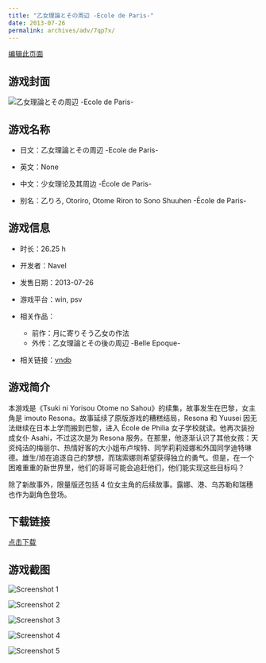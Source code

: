 ```yaml
---
title: "乙女理論とその周辺 -Ecole de Paris-"
date: 2013-07-26
permalink: archives/adv/7qp7x/
---
```

[编辑此页面](https://github.com/ACG-3/ADV3-source/blob/main/source/_posts/%E4%B9%99%E5%A5%B3%E7%90%86%E8%AB%96%E3%81%A8%E3%81%9D%E3%81%AE%E5%91%A8%E8%BE%BA%20-Ecole%20de%20Paris-.md)

## 游戏封面

![乙女理論とその周辺 -Ecole de Paris-](https://pan.timero.xyz/d/onedrive/img_lib_001/%E4%B9%99%E5%A5%B3%E7%90%86%E8%AB%96%E3%81%A8%E3%81%9D%E3%81%AE%E5%91%A8%E8%BE%BA%20-Ecole%20de%20Paris-_cover.avif)


## 游戏名称

- 日文：乙女理論とその周辺 -Ecole de Paris-
- 英文：None
- 中文：少女理论及其周边 -École de Paris-

- 别名：乙りろ, Otoriro, Otome Riron to Sono Shuuhen -École de Paris-


## 游戏信息

- 时长：26.25 h
- 开发者：Navel
- 发售日期：2013-07-26
- 游戏平台：win, psv
- 相关作品：
   - 前作：月に寄りそう乙女の作法
   - 外传：乙女理論とその後の周辺 -Belle Epoque-

- 相关链接：[vndb](https://vndb.org/v12246)


## 游戏简介

本游戏是《Tsuki ni Yorisou Otome no Sahou》的续集，故事发生在巴黎，女主角是 imouto Resona。故事延续了原版游戏的糟糕结局，Resona 和 Yuusei 因无法继续在日本上学而搬到巴黎，进入 École de Philia 女子学校就读。他再次装扮成女仆 Asahi，不过这次是为 Resona 服务。在那里，他逐渐认识了其他女孩：天资纯洁的梅丽尔、热情好客的大小姐布卢埃特、同学莉莉娅娜和外国同学迪特琳德。雄生/旭在追逐自己的梦想，而瑞索娜则希望获得独立的勇气。但是，在一个困难重重的新世界里，他们的哥哥可能会追赶他们，他们能实现这些目标吗？

除了新故事外，限量版还包括 4 位女主角的后续故事。露娜、港、乌苏勒和瑞穗也作为副角色登场。




## 下载链接

[点击下载](https://pan.timero.xyz/onedrive/adv_lib_001/%E4%B9%99%E5%A5%B3%E7%90%86%E8%AB%96%E3%81%A8%E3%81%9D%E3%81%AE%E5%91%A8%E8%BE%BA%20-Ecole%20de%20Paris-)


## 游戏截图


![Screenshot 1](https://pan.timero.xyz/d/onedrive/img_lib_001/%E4%B9%99%E5%A5%B3%E7%90%86%E8%AB%96%E3%81%A8%E3%81%9D%E3%81%AE%E5%91%A8%E8%BE%BA%20-Ecole%20de%20Paris-_Screenshot_1.avif)

![Screenshot 2](https://pan.timero.xyz/d/onedrive/img_lib_001/%E4%B9%99%E5%A5%B3%E7%90%86%E8%AB%96%E3%81%A8%E3%81%9D%E3%81%AE%E5%91%A8%E8%BE%BA%20-Ecole%20de%20Paris-_Screenshot_2.avif)

![Screenshot 3](https://pan.timero.xyz/d/onedrive/img_lib_001/%E4%B9%99%E5%A5%B3%E7%90%86%E8%AB%96%E3%81%A8%E3%81%9D%E3%81%AE%E5%91%A8%E8%BE%BA%20-Ecole%20de%20Paris-_Screenshot_3.avif)

![Screenshot 4](https://pan.timero.xyz/d/onedrive/img_lib_001/%E4%B9%99%E5%A5%B3%E7%90%86%E8%AB%96%E3%81%A8%E3%81%9D%E3%81%AE%E5%91%A8%E8%BE%BA%20-Ecole%20de%20Paris-_Screenshot_4.avif)

![Screenshot 5](https://pan.timero.xyz/d/onedrive/img_lib_001/%E4%B9%99%E5%A5%B3%E7%90%86%E8%AB%96%E3%81%A8%E3%81%9D%E3%81%AE%E5%91%A8%E8%BE%BA%20-Ecole%20de%20Paris-_Screenshot_5.avif)

